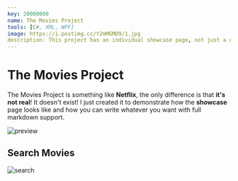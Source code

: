 ```yaml
---
key: 20000000
name: The Movies Project
tools: [C#, XML, WPF]
image: https://i.postimg.cc/Y2mMGMD9/1.jpg
description: This project has an individual showcase page, not just a direct link to the project site or repo. Now you have more space to describe your awesome project!...
---
```


# The Movies Project

The Movies Project is something like **Netflix**, the only difference is that **it's not real**! It doesn't exist! I just created it to demonstrate how the **showcase** page looks like and how you can write whatever you want with full markdown support.

![preview](https://www.sketchappsources.com/resources/source-image/we-were-soldiers-landing-page-dbruggisser.jpg)

## Search Movies

![search](https://www.sketchappsources.com/resources/source-image/microsoft-windows-10-virtual-keyboard-diogo-sousa.png)

